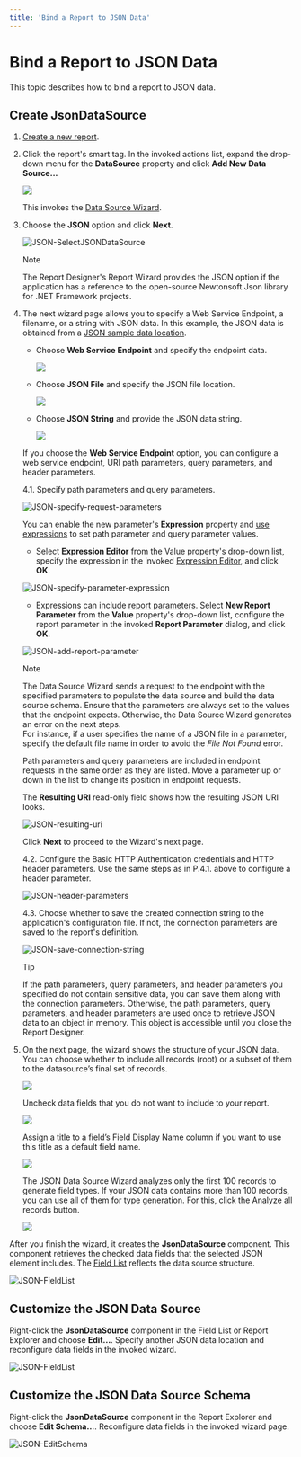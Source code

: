 ```yaml
---
title: 'Bind a Report to JSON Data'
---
```


# Bind a Report to JSON Data

This topic describes how to bind a report to JSON data.

## Create JsonDataSource

1. [Create a new report](../add-new-reports.md).

2. Click the report's smart tag. In the invoked actions list, expand the drop-down menu for the **DataSource** property and click **Add New Data Source...**
	
	![](../../../../images/eurd-win-report-smart-tag-add-new-data-source.png)

    This invokes the [Data Source Wizard](../report-designer-tools/data-source-wizard.md).

3. Choose the **JSON** option and click **Next**.
	
	![JSON-SelectJSONDataSource](../../../../images/eurd-win-JSON-SelectJSONDataSource.png)

    > [!Note]
    > The Report Designer's Report Wizard provides the JSON option if the application has a reference to the open-source Newtonsoft.Json library for .NET Framework projects.

4. The next wizard page allows you to specify a Web Service Endpoint, a filename, or a string with JSON data. In this example, the JSON data is obtained from a [JSON sample data location](https://northwind.now.sh/api/customers).

    - Choose **Web Service Endpoint** and specify the endpoint data.

        ![](../../../../images/eurd-win-JSON-URISource.png)

    - Choose **JSON File** and specify the JSON file location.

        ![](../../../../images/eurd-win-JSON-File.png)

    - Choose **JSON String** and provide the JSON data string.

        ![](../../../../images/eurd-win-JSON-String.png) 

    If you choose the **Web Service Endpoint** option, you can configure a web service endpoint, URI path parameters, query parameters, and header parameters.

    4.1. Specify path parameters and query parameters.

    ![JSON-specify-request-parameters](../../../../images/eurd-win-JSON-specify-request-parameters.png)

    You can enable the new parameter's **Expression** property and [use expressions](../use-expressions.md) to set path parameter and query parameter values.

    - Select **Expression Editor** from the Value property's drop-down list, specify the expression in the invoked [Expression Editor](../use-expressions/expressions-overview.md#expression-editor), and click **OK**.

    ![JSON-specify-parameter-expression](../../../../images/eurd-win-JSON-path-parameter-specify-expression.png)

    - Expressions can include [report parameters](../use-report-parameters.md). Select **New Report Parameter** from the **Value** property's drop-down list, configure the report parameter in the invoked **Report Parameter** dialog, and click **OK**.

    ![JSON-add-report-parameter](../../../../images/eurd-win-JSON-add-report-parameter.png)

    > [!NOTE]
    > The Data Source Wizard sends a request to the endpoint with the specified parameters to populate the data source and build the data source schema. Ensure that the parameters are always set to the values that the endpoint expects. Otherwise, the Data Source Wizard generates an error on the next steps.  
    > For instance, if a user specifies the name of a JSON file in a parameter, specify the default file name in order to avoid the *File Not Found* error.

    Path parameters and query parameters are included in endpoint requests in the same order as they are listed. Move a parameter up or down in the list to change its position in endpoint requests.

    The **Resulting URI** read-only field shows how the resulting JSON URI looks.

    ![JSON-resulting-uri](../../../../images/eurd-win-JSON-resulting-uri.png)

    Click **Next** to proceed to the Wizard's next page.

    4.2. Configure the Basic HTTP Authentication credentials and HTTP header parameters. Use the same steps as in P.4.1. above to configure a header parameter.

    ![JSON-header-parameters](../../../../images/eurd-win-JSON-header-parameters.png)

    4.3. Choose whether to save the created connection string to the application's configuration file. If not, the connection parameters are saved to the report's definition.

    ![JSON-save-connection-string](../../../../images/eurd-win-JSON-save-connection-string.png)

    > [!Tip]
    > If the path parameters, query parameters, and header parameters you specified do not contain sensitive data, you can save them along with the connection parameters. Otherwise, the path parameters, query parameters, and header parameters are used once to retrieve JSON data to an object in memory. This object is accessible until you close the Report Designer.

5. On the next page, the wizard shows the structure of your JSON data. You can choose whether to include all records (root) or a subset of them to the datasource’s final set of records.

    ![](../../../../images/JSON-SelectRootElement.png)

    Uncheck data fields that you do not want to include to your report.

    ![](../../../../images/JSON-EnableDisableFields.png)

    Assign a title to a field’s Field Display Name column if you want to use this title as a default field name.

    ![](../../../../images/JSON-EditFieldNames.png)

    The JSON Data Source Wizard analyzes only the first 100 records to generate field types. If your JSON data contains more than 100 records, you can use all of them for type generation. For this, click the Analyze all records button.

    ![](../../../../images/json-wizard-analyze-all-records-button.png)

After you finish the wizard, it creates the **JsonDataSource** component. This component retrieves the checked data fields that the selected JSON element includes. The [Field List](../report-designer-tools/ui-panels/field-list.md) reflects the data source structure.
 
![JSON-FieldList](../../../../images/eurd-win-JSON-FieldList.png)

## Customize the JSON Data Source

Right-click the **JsonDataSource** component in the Field List or Report Explorer and choose **Edit...**. Specify another JSON data location and reconfigure data fields in the invoked wizard.

![JSON-FieldList](../../../../images/eurd-win-JSON-Edit.png)


## Customize the JSON Data Source Schema

Right-click the **JsonDataSource** component in the Report Explorer and choose **Edit Schema...**. Reconfigure data fields in the invoked wizard page.

![JSON-EditSchema](../../../../images/eurd-win-JSON-EditSchema.png)

